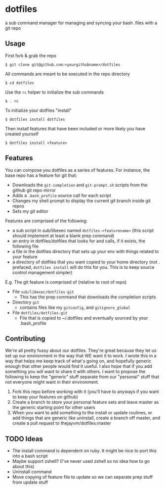 dotfiles
========

a sub command manager for managing and syncing your bash .files with a git repo

## Usage

First fork & grab the repo

    $ git clone git@github.com:<yourgithubname>/dotfiles

All commands are meant to be executed in the repo directory

    $ cd dotfiles

Use the `rc` helper to initialize the sub commands

    $ . rc

To initialize your dotfiles "install"

    $ dotfiles install dotfiles

Then install features that have been included or more likely you have created yourself

    $ dotfiles install <feature>

## Features

You can compose you dotfiles as a series of features. For instance, the base repo has a feature for git that:

- Downloads the `git-completion` and `git-prompt.sh` scripts from the github git repo mirror
- Adds a `.bash_profile` source call for each script
- Changes my shell prompt to display the current git branch inside git repos
- Sets my git editor

Features are comprised of the following:

- a sub script in sub/libexec named `dotfiles-<featurename>` (this script should implement at least a blank prep command)
- an entry in dotfiles/dotfiles that looks for and calls, if it exists, the following file
- a file in the dotfiles directory that sets up your env with things related to your feature
- a directory of dotfiles that you want copied to your home directory (not . prefaced, `dotfiles install` will do this for you. This is to keep source control management simpler)

E.g. The git feature is comprised of (relative to root of repo)

- File `sub/libexec/dotfiles-git`
    - This has the prep command that downloads the completion scripts
- Directory `git`
    - contains files like my `gitconfig`, and `gitignore_global`
- File `dotfiles/dotfiles-git`
    - File that is copied to ~/.dotfiles and eventually sourced by your .bash_profile

## Contributing

We're all pretty fussy about our dotfiles. They're great because they let us set up our environment in the way that WE want it to work. I wrote this in a way that helps me keep track of what's going on, and hopefully generic enough that other people would find it useful. I also hope that if you add something you will want to share it with others. I want to propose the following to keep the "generic" stuff separate from our "personal" stuff that not everyone might want in their environment.

1. Fork this repo before working with it (you'll have to anyways if you want to keep your features on github)
2. Create a branch to store your personal feature sets and leave master as the generic starting point for other users
3. When you want to add something to the install or update routines, or add things that are generic like uninstall, create a branch off master, and create a pull request to thejayvm/dotfiles:master

## TODO Ideas

- The install command is dependent on ruby. It might be nice to port this into a bash script
- Maybe support zshell? (I've never used zshell so no idea how to go about this)
- Uninstall command
- Move copying of feature file to update so we can separate prep stuff from update stuff
